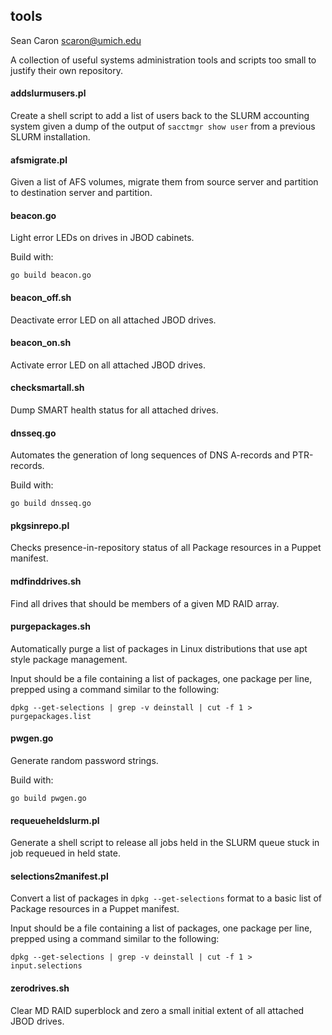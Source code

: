 tools
-----

Sean Caron <scaron@umich.edu>

A collection of useful systems administration tools and scripts too small to justify their own repository.

#### addslurmusers.pl

Create a shell script to add a list of users back to the SLURM accounting system given a dump of the output of ```sacctmgr show user``` from a previous SLURM installation.

#### afsmigrate.pl

Given a list of AFS volumes, migrate them from source server and partition to destination server and partition.

#### beacon.go

Light error LEDs on drives in JBOD cabinets.

Build with:

```
go build beacon.go
```

#### beacon_off.sh

Deactivate error LED on all attached JBOD drives.

#### beacon_on.sh

Activate error LED on all attached JBOD drives.

#### checksmartall.sh

Dump SMART health status for all attached drives.

#### dnsseq.go

Automates the generation of long sequences of DNS A-records and PTR-records.

Build with:

```
go build dnsseq.go
```

#### pkgsinrepo.pl

Checks presence-in-repository status of all Package resources in a Puppet manifest.

#### mdfinddrives.sh

Find all drives that should be members of a given MD RAID array.

#### purgepackages.sh

Automatically purge a list of packages in Linux distributions that use apt style package management.

Input should be a file containing a list of packages, one package per line, prepped using a command similar to the following:

```
dpkg --get-selections | grep -v deinstall | cut -f 1 > purgepackages.list
```

#### pwgen.go

Generate random password strings.

Build with:

```
go build pwgen.go
```

#### requeueheldslurm.pl

Generate a shell script to release all jobs held in the SLURM queue stuck in job requeued in held state.

#### selections2manifest.pl

Convert a list of packages in ```dpkg --get-selections``` format to a basic list of Package resources in a Puppet manifest.

Input should be a file containing a list of packages, one package per line, prepped using a command similar to the following:

```
dpkg --get-selections | grep -v deinstall | cut -f 1 > input.selections
```

#### zerodrives.sh

Clear MD RAID superblock and zero a small initial extent of all attached JBOD drives.

